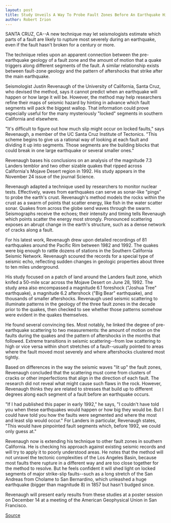 ```yaml
---
layout: post
title: Study Unveils A Way To Probe Fault Zones Before An Earthquake Hits
author: Robert Irion
---
```


SANTA CRUZ, CA--A new technique may let seismologists estimate  which parts of a fault are likely to rupture most severely during an  earthquake, even if the fault hasn't broken for a century or more.

The technique relies upon an apparent connection between the  pre-earthquake geology of a fault zone and the amount of motion  that a quake triggers along different segments of the fault. A  similar relationship exists between fault-zone geology and the  pattern of aftershocks that strike after the main earthquake.

Seismologist Justin Revenaugh of the University of California,  Santa Cruz, who devised the method, says it cannot predict when an  earthquake will happen or how large it will be. However, the method  may help researchers refine their maps of seismic hazard by hinting  in advance which fault segments will pack the biggest wallop. That  information could prove especially useful for the many mysteriously  "locked" segments in southern California and elsewhere.

"It's difficult to figure out how much slip might occur on  locked faults," says Revenaugh, a member of the UC Santa Cruz  Institute of Tectonics. "This scheme begins to give us a rational way  of looking at each fault and dividing it up into segments. Those  segments are the building blocks that could break in one large  earthquake or several smaller ones."

Revenaugh bases his conclusions on an analysis of the  magnitude 7.3 Landers temblor and two other sizable quakes that  ripped across California's Mojave Desert region in 1992. His study  appears in the November 24 issue of the journal Science.

Revenaugh adapted a technique used by researchers to monitor  nuclear tests. Effectively, waves from earthquakes can serve as  sonar-like "pings" to probe the earth's crust. Revenaugh's method  models the rocks within the crust as a swarm of points that scatter  energy, like fish in the water scatter sonar. Quakes from across the  globe send waves through the swarm. Seismographs receive the  echoes; their intensity and timing tells Revenaugh which points  scatter the energy most strongly. Pronounced scattering exposes an  abrupt change in the earth's structure, such as a dense network of  cracks along a fault.

For his latest work, Revenaugh drew upon detailed recordings  of 81 earthquakes around the Pacific Rim between 1982 and 1992.  The quakes were big enough to rattle dozens of stations in the  Southern California Seismic Network. Revenaugh scoured the records  for a special type of seismic echo, reflecting sudden changes in  geologic properties about three to ten miles underground.

His study focused on a patch of land around the Landers fault  zone, which knifed a 50-mile scar across the Mojave Desert on June  28, 1992. The study area also encompassed a magnitude 6.1  foreshock ("Joshua Tree" earthquake), a magnitude 6.2 aftershock  ("Big Bear" earthquake), and thousands of smaller aftershocks.  Revenaugh used seismic scattering to illuminate patterns in the  geology of the three fault zones in the decade prior to the quakes,  then checked to see whether those patterns somehow were evident  in the quakes themselves.

He found several convincing ties. Most notably, he linked the  degree of pre-earthquake scattering to two measurements: the  amount of motion on the faults during the quakes and the pattern of  aftershocks in the months that followed. Extreme transitions in  seismic scattering--from low scattering to high or vice versa  within short stretches of a fault--usually pointed to areas where  the fault moved most severely and where aftershocks clustered  most tightly.

Based on differences in the way the seismic waves "lit up" the  fault zones, Revenaugh concluded that the scattering must come  from clusters of cracks or other imperfections that align in the  direction of each fault. The research did not reveal what might cause  such flaws in the rock. However, Revenaugh thinks they are related  to stresses that build up to different degrees along each segment of  a fault before an earthquake occurs.

"If I had published this paper in early 1992," he says, "I  couldn't have told you when these earthquakes would happen or how  big they would be. But I could have told you how the faults were  segmented and where the most and least slip would occur." For  Landers in particular, Revenaugh states, "This would have pinpointed  fault segments which, before 1992, we could only guess at."

Revenaugh now is extending his technique to other fault zones  in southern California. He is checking his approach against existing  seismic records and will try to apply it to poorly understood areas.  He notes that the method will not unravel the tectonic complexities  of the Los Angeles Basin, because most faults there rupture in a  different way and are too close together for the method to resolve.  But he feels confident it will shed light on locked segments of major  strike-slip faults--such as a long stretch of the San Andreas from  Cholame to San Bernardino, which unleashed a huge earthquake  (bigger than magnitude 8) in 1857 but hasn't budged since.

Revenaugh will present early results from these studies at a  poster session on December 14 at a meeting of the American  Geophysical Union in San Francisco.

[Source](http://www1.ucsc.edu/news_events/press_releases/archive/95-96/11-95/112395-Study_unveils_new_w.html "Permalink to 112395-Study_unveils_new_w")